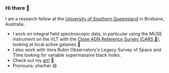 ### Hi there 👋

I am a research fellow at the [University of Southern Queensland](https://www.unisq.edu.au/research/institutes-centres/iaess/centre-for-astrophysics) in Brisbane, Australia.

- I work on integral field spectroscopic data, in particular using the MUSE instrument on the VLT with the [Close AGN Reference Survey (CARS 🚗)](https://cars-survey.github.io/), looking at local active galaxies 🔭
- I also work with Vera Rubin Observatory's Legacy Survey of Space and Time looking for variable supermassive black holes. 
- Check out my [art!](https://instagram.com/paintingbybex) 🎨
- Pronouns: she/her 😄
